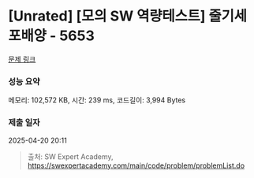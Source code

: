 # [Unrated] [모의 SW 역량테스트] 줄기세포배양 - 5653 

[문제 링크](https://swexpertacademy.com/main/code/problem/problemDetail.do?contestProbId=AWXRJ8EKe48DFAUo) 

### 성능 요약

메모리: 102,572 KB, 시간: 239 ms, 코드길이: 3,994 Bytes

### 제출 일자

2025-04-20 20:11



> 출처: SW Expert Academy, https://swexpertacademy.com/main/code/problem/problemList.do